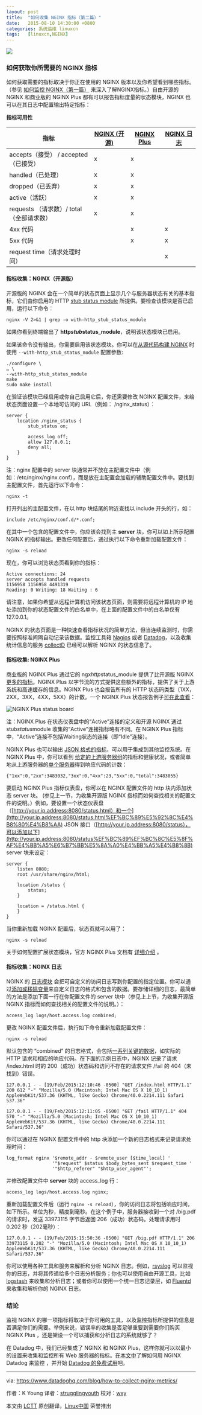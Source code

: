 ```yaml
---
layout: post
title:	"如何收集 NGINX 指标（第二篇）"
date:	2015-08-10 14:30:00 +0800 
categories:	系统运维 linuxcn 
tags:	[linuxcn,NGINX]
---
```



![](/Asserts/Images/album/201508/10/143028a5uwtvjnbag86zv5.png)


### 如何获取你所需要的 NGINX 指标


如何获取需要的指标取决于你正在使用的 NGINX 版本以及你希望看到哪些指标。（参见 [如何监控 NGINX（第一篇）](https://www.datadoghq.com/blog/how-to-monitor-nginx/) 来深入了解NGINX指标。）自由开源的 NGINX 和商业版的 NGINX Plus 都有可以报告指标度量的状态模块，NGINX 也可以在其日志中配置输出特定指标：


**指标可用性**




| 指标 | [NGINX (开源)](https://www.datadoghq.com/blog/how-to-collect-nginx-metrics/#open-source) | [NGINX Plus](https://www.datadoghq.com/blog/how-to-collect-nginx-metrics/#plus) | [NGINX 日志](https://www.datadoghq.com/blog/how-to-collect-nginx-metrics/#logs) |
| --- | --- | --- | --- |
| accepts（接受） / accepted（已接受） | x | x |  |
| handled（已处理） | x | x |  |
| dropped（已丢弃） | x | x |  |
| active（活跃） | x | x |  |
| requests （请求数）/ total（全部请求数） | x | x |  |
| 4xx 代码 |  | x | x |
| 5xx 代码 |  | x | x |
| request time（请求处理时间） |  |  | x |


#### 指标收集：NGINX（开源版）


开源版的 NGINX 会在一个简单的状态页面上显示几个与服务器状态有关的基本指标，它们由你启用的 HTTP [stub status module](http://nginx.org/en/docs/http/ngx_http_stub_status_module.html) 所提供。要检查该模块是否已启用，运行以下命令：



```
nginx -V 2>&1 | grep -o with-http_stub_status_module 

```

如果你看到终端输出了 **http*stub*status\_module**，说明该状态模块已启用。


如果该命令没有输出，你需要启用该状态模块。你可以在[从源代码构建 NGINX](http://wiki.nginx.org/InstallOptions) 时使用 `--with-http_stub_status_module` 配置参数:



```
./configure \
… \
--with-http_stub_status_module
make
sudo make install

```

在验证该模块已经启用或你自己启用它后，你还需要修改 NGINX 配置文件，来给状态页面设置一个本地可访问的 URL（例如： /nginx\_status）：



```
server {
    location /nginx_status {
        stub_status on;

        access_log off;
        allow 127.0.0.1;
        deny all;
    }
}

```

注：nginx 配置中的 server 块通常并不放在主配置文件中（例如：/etc/nginx/nginx.conf），而是放在主配置会加载的辅助配置文件中。要找到主配置文件，首先运行以下命令：



```
nginx -t 

```

打开列出的主配置文件，在以 http 块结尾的附近查找以 include 开头的行，如：



```
include /etc/nginx/conf.d/*.conf; 

```

在其中一个包含的配置文件中，你应该会找到主 **server** 块，你可以如上所示配置 NGINX 的指标输出。更改任何配置后，通过执行以下命令重新加载配置文件：



```
nginx -s reload 

```

现在，你可以浏览状态页看到你的指标：



```
Active connections: 24 
server accepts handled requests
1156958 1156958 4491319
Reading: 0 Writing: 18 Waiting : 6 

```

请注意，如果你希望从远程计算机访问该状态页面，则需要将远程计算机的 IP 地址添加到你的状态配置文件的白名单中，在上面的配置文件中的白名单仅有 127.0.0.1。


NGINX 的状态页面是一种快速查看指标状况的简单方法，但当连续监测时，你需要按照标准间隔自动记录该数据。监控工具箱 [Nagios](https://exchange.nagios.org/directory/Plugins/Web-Servers/nginx) 或者 [Datadog](http://docs.datadoghq.com/integrations/nginx/)，以及收集统计信息的服务 [collectD](https://collectd.org/wiki/index.php/Plugin:nginx) 已经可以解析 NGINX 的状态信息了。


#### 指标收集: NGINX Plus


商业版的 NGINX Plus 通过它的 ngx*http*status\_module 提供了比开源版 NGINX [更多的指标](http://nginx.org/en/docs/http/ngx_http_status_module.html#data)。NGINX Plus 以字节流的方式提供这些额外的指标，提供了关于上游系统和高速缓存的信息。NGINX Plus 也会报告所有的 HTTP 状态码类型（1XX，2XX，3XX，4XX，5XX）的计数。一个 NGINX Plus 状态报告例子[可在此查看](http://demo.nginx.com/status.html)：


![NGINX Plus status board](/Asserts/Images/album/201508/10/143138qrti1hj61w57htit.png)


注：NGINX Plus 在状态仪表盘中的“Active”连接的定义和开源 NGINX 通过 stub*status*module 收集的“Active”连接指标略有不同。在 NGINX Plus 指标中，“Active”连接不包括Waiting状态的连接（即“Idle”连接）。


NGINX Plus 也可以输出 [JSON 格式的指标](http://demo.nginx.com/status)，可以用于集成到其他监控系统。在 NGINX Plus 中，你可以看到 [给定的上游服务器组](http://demo.nginx.com/status/upstreams/demoupstreams)的指标和健康状况，或者简单地从上游服务器的[单个服务器](http://demo.nginx.com/status/upstreams/demoupstreams/0/responses)得到响应代码的计数：



```
{"1xx":0,"2xx":3483032,"3xx":0,"4xx":23,"5xx":0,"total":3483055}

```

要启动 NGINX Plus 指标仪表盘，你可以在 NGINX 配置文件的 http 块内添加状态 server 块。 (参见上一节，为收集开源版 NGINX 指标而如何查找相关的配置文件的说明。）例如，要设置一个状态仪表盘 （[http://your.ip.address:8080/status.html）和一个](http://your.ip.address:8080/status.html%EF%BC%89%E5%92%8C%E4%B8%80%E4%B8%AA) JSON 接口（[http://your.ip.address:8080/status），可以添加以下](http://your.ip.address:8080/status%EF%BC%89%EF%BC%8C%E5%8F%AF%E4%BB%A5%E6%B7%BB%E5%8A%A0%E4%BB%A5%E4%B8%8B) server 块来设定：



```
server {
    listen 8080;
    root /usr/share/nginx/html;

    location /status {
        status;
    }

    location = /status.html {
    }
}

```

当你重新加载 NGINX 配置后，状态页就可以用了：



```
nginx -s reload 

```

关于如何配置扩展状态模块，官方 NGINX Plus 文档有 [详细介绍](http://nginx.org/en/docs/http/ngx_http_status_module.html#example) 。


#### 指标收集：NGINX 日志


NGINX 的 [日志模块](http://nginx.org/en/docs/http/ngx_http_log_module.html) 会把可自定义的访问日志写到你配置的指定位置。你可以通过[添加或移除变量](http://nginx.org/en/docs/http/ngx_http_log_module.html#log_format)来自定义日志的格式和包含的数据。要存储详细的日志，最简单的方法是添加下面一行在你配置文件的 server 块中（参见上上节，为收集开源版 NGINX 指标而如何查找相关的配置文件的说明。）：



```
access_log logs/host.access.log combined;

```

更改 NGINX 配置文件后，执行如下命令重新加载配置文件：



```
nginx -s reload

```

默认包含的 “combined” 的日志格式，会包括[一系列关键的数据](http://nginx.org/en/docs/http/ngx_http_log_module.html#log_format)，如实际的 HTTP 请求和相应的响应代码。在下面的示例日志中，NGINX 记录了请求 /index.html 时的 200（成功）状态码和访问不存在的请求文件 /fail 的 404（未找到）错误。



```
127.0.0.1 - - [19/Feb/2015:12:10:46 -0500] "GET /index.html HTTP/1.1" 200 612 "-" "Mozilla/5.0 (Macintosh; Intel Mac OS X 10_10_1) AppleWebKit/537.36 (KHTML, like Gecko) Chrome/40.0.2214.111 Safari 537.36"

127.0.0.1 - - [19/Feb/2015:12:11:05 -0500] "GET /fail HTTP/1.1" 404 570 "-" "Mozilla/5.0 (Macintosh; Intel Mac OS X 10_10_1) AppleWebKit/537.36 (KHTML, like Gecko) Chrome/40.0.2214.111 Safari/537.36"

```

你可以通过在 NGINX 配置文件中的 http 块添加一个新的日志格式来记录请求处理时间：



```
log_format nginx '$remote_addr - $remote_user [$time_local] '
                 '"$request" $status $body_bytes_sent $request_time '
                 '"$http_referer" "$http_user_agent"';

```

并修改配置文件中 **server** 块的 access\_log 行：



```
access_log logs/host.access.log nginx;

```

重新加载配置文件后（运行 `nginx -s reload`），你的访问日志将包括响应时间，如下所示。单位为秒，精度到毫秒。在这个例子中，服务器接收到一个对 /big.pdf 的请求时，发送 33973115 字节后返回 206（成功）状态码。处理请求用时 0.202 秒（202毫秒）：



```
127.0.0.1 - - [19/Feb/2015:15:50:36 -0500] "GET /big.pdf HTTP/1.1" 206 33973115 0.202 "-" "Mozilla/5.0 (Macintosh; Intel Mac OS X 10_10_1) AppleWebKit/537.36 (KHTML, like Gecko) Chrome/40.0.2214.111 Safari/537.36"

```

你可以使用各种工具和服务来解析和分析 NGINX 日志。例如，[rsyslog](http://www.rsyslog.com/) 可以监视你的日志，并将其传递给多个日志分析服务；你也可以使用自由开源工具，比如 [logstash](https://www.elastic.co/products/logstash) 来收集和分析日志；或者你可以使用一个统一日志记录层，如 [Fluentd](http://www.fluentd.org/) 来收集和解析你的 NGINX 日志。


### 结论


监视 NGINX 的哪一项指标将取决于你可用的工具，以及监控指标所提供的信息是否满足你们的需要。举例来说，错误率的收集是否足够重要到需要你们购买 NGINX Plus ，还是架设一个可以捕获和分析日志的系统就够了？


在 Datadog 中，我们已经集成了 NGINX 和 NGINX Plus，这样你就可以以最小的设置来收集和监控所有 Web 服务器的指标。[在本文中](https://www.datadoghq.com/blog/how-to-monitor-nginx-with-datadog/)了解如何用 NGINX Datadog 来监控 ，并开始 [Datadog 的免费试用](https://www.datadoghq.com/blog/how-to-collect-nginx-metrics/#sign-up)吧。




---


via: <https://www.datadoghq.com/blog/how-to-collect-nginx-metrics/>


作者：K Young 译者：[strugglingyouth](https://github.com/strugglingyouth) 校对：[wxy](https://github.com/wxy)


本文由 [LCTT](https://github.com/LCTT/TranslateProject) 原创翻译，[Linux中国](https://linux.cn/) 荣誉推出
